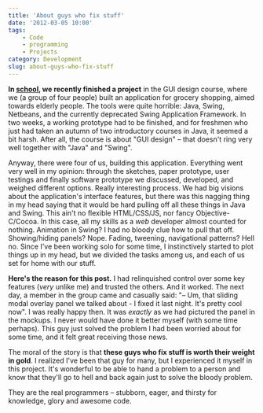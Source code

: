 ```yaml
---
title: 'About guys who fix stuff'
date: '2012-03-05 10:00'
tags:
    - Code
    - programming
    - Projects
category: Development
slug: about-guys-who-fix-stuff
---
```


**In [school](http://chalmers.se), we recently finished a project** in the GUI design course, where we (a group of four people) built an application for grocery shopping, aimed towards elderly people. The tools were quite horrible: Java, Swing, Netbeans, and the currently deprecated Swing Application Framework. In two weeks, a working prototype had to be finished, and for freshmen who just had taken an autumn of two introductory courses in Java, it seemed a bit harsh. After all, the course is about "GUI design" – that doesn't ring very well together with "Java" and "Swing".  Anyway, there were four of us, building this application. Everything went very well in my opinion: through the sketches, paper prototype, user testings and finally software prototype we discussed, developed, and weighed different options. Really interesting process. We had big visions about the application's interface features, but there was this nagging thing in my head saying that it would be hard pulling off all these things in Java and Swing. This ain't no flexible HTML/CSS/JS, nor fancy Objective-C/Cocoa. In this case, all my skills as a _web_ developer almost counted for nothing. Animation in Swing? I had no bloody clue how to pull that off. Showing/hiding panels? Nope. Fading, tweening, navigational patterns? Hell no. Since I've been working solo for some time, I instinctively started to plot things up in my head, but we divided the tasks among us, and each of us set for home with our stuff.  **Here's the reason for this post.** I had relinquished control over some key features (_very_ unlike me) and trusted the others. And it worked. The next day, a member in the group came and casually said: "– Um, that sliding modal overlay panel we talked about - I fixed it last night. It's pretty cool now". I was really happy then. It was _exactly_ as we had pictured the panel in the mockups. I never would have done it better myself (with some time perhaps). This guy just solved the problem I had been worried about for some time, and it felt great receiving those news.  The moral of the story is that **these guys who fix stuff is worth their weight in gold**. I realized I've been that guy for many, but I experienced it myself in this project. It's wonderful to be able to hand a problem to a person and know that they'll go to hell and back again just to solve the bloody problem.  They are the real programmers – stubborn, eager, and thirsty for knowledge, glory and awesome code.
